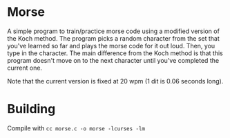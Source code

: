 # Morse
A simple program to train/practice morse code using a modified version of the Koch method.
The program picks a random character from the set that you've learned so far and plays the morse code for it out loud. Then, you type in the character. The main difference from the Koch method is that this program doesn't move on to the next character until you've completed the current one.

Note that the current version is fixed at 20 wpm (1 dit is 0.06 seconds long).
# Building
Compile with
`cc morse.c -o morse -lcurses -lm`
